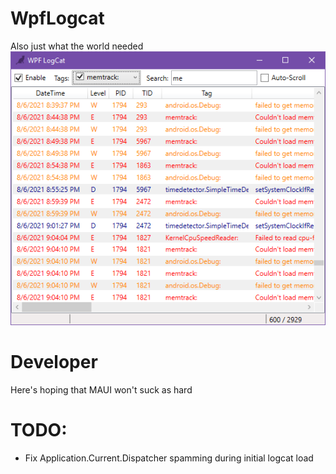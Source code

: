 # WpfLogcat
Also just what the world needed
![Screenshot](WpfLogcat/Images/WpfLogCat-screenshot1.png)


# Developer
Here's hoping that MAUI won't suck as hard

# TODO:
* Fix Application.Current.Dispatcher spamming during initial logcat load
